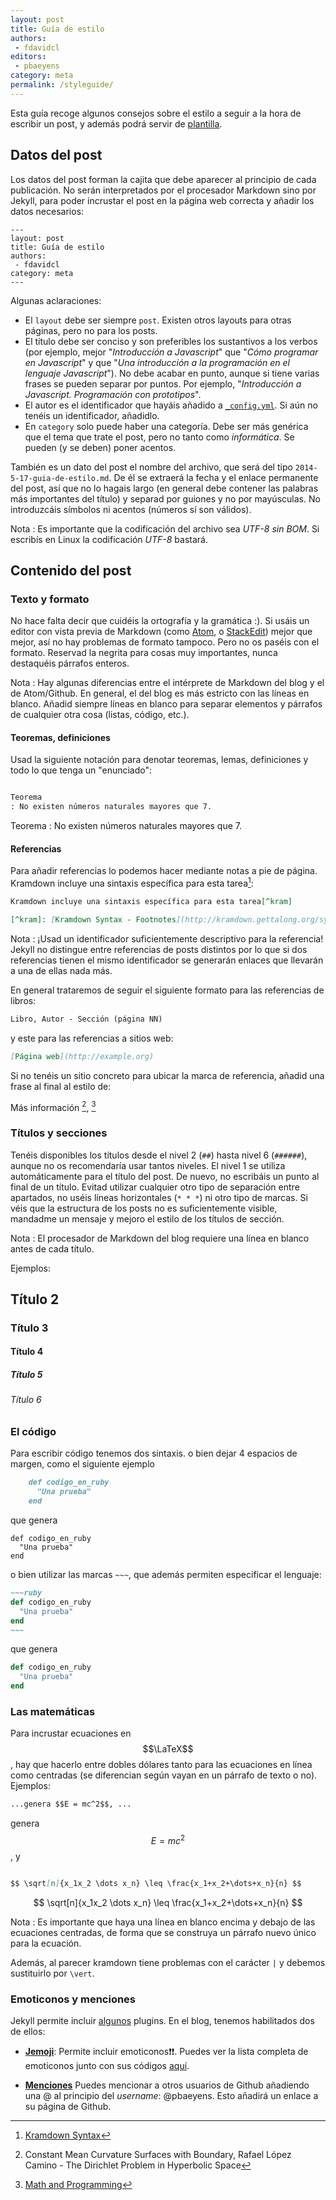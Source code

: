 ```yaml
---
layout: post
title: Guía de estilo
authors:
 - fdavidcl
editors:
 - pbaeyens
category: meta
permalink: /styleguide/
---
```


Esta guía recoge algunos consejos sobre el estilo a seguir
a la hora de escribir un post, y además podrá servir de [plantilla](https://raw.githubusercontent.com/dgiim/blog/gh-pages/guia-de-estilo.md).

## Datos del post
Los datos del post forman la cajita que debe aparecer al principio
de cada publicación. No serán interpretados por el procesador
Markdown sino por Jekyll, para poder incrustar el post en la página
web correcta y añadir los datos necesarios:

    ---
    layout: post
    title: Guía de estilo
    authors:
     - fdavidcl
    category: meta
    ---

Algunas aclaraciones:

 * El `layout` debe ser siempre `post`. Existen otros layouts
 para otras páginas, pero no para los posts.
 * El título debe ser conciso y son preferibles los sustantivos a
 los verbos (por ejemplo, mejor "*Introducción a Javascript*" que
     "*Cómo programar en Javascript*" y que "*Una introducción a la
     programación en el lenguaje Javascript*"). No debe acabar en
     punto, aunque si tiene varias frases se pueden separar por
     puntos. Por ejemplo, "*Introducción a Javascript. Programación
     con prototipos*".
 * El autor es el identificador que hayáis añadido a
 [`_config.yml`](https://github.com/dgiim/blog/blob/gh-pages/_config.yml).
 Si aún no tenéis un identificador, añadidlo.
 * En `category` solo puede haber una categoría. Debe ser más genérica
 que el tema que trate el post, pero no tanto como *informática*. Se
 pueden (y se deben) poner acentos.

También es un dato del post el nombre del archivo, que será del tipo
`2014-5-17-guia-de-estilo.md`. De él se extraerá la fecha y el enlace
permanente del post, así que no lo hagais largo (en general debe
    contener las palabras más importantes del título) y separad por
    guiones y no por mayúsculas. No introduzcáis símbolos ni acentos
    (números sí son válidos).

Nota
: Es importante que la codificación del archivo sea *UTF-8
  sin BOM*. Si escribís en Linux la codificación *UTF-8* bastará.

## Contenido del post

### Texto y formato
No hace falta decir que cuidéis la ortografía y
la gramática :). Si usáis un editor con vista previa de Markdown
(como [Atom](http://www.webupd8.org/2014/05/install-atom-text-editor-in-ubuntu-via-ppa.html),
o [StackEdit](https://stackedit.io/)) mejor que mejor, así no hay
problemas de formato tampoco. Pero no os paséis con el formato. Reservad
la negrita para cosas muy importantes, nunca destaquéis párrafos enteros.

Nota
: Hay algunas diferencias entre el intérprete de Markdown del
  blog y el de Atom/Github. En general, el del blog es más estricto con las
  líneas en blanco. Añadid siempre líneas en blanco para separar elementos
  y párrafos de cualquier otra cosa (listas, código, etc.).

#### Teoremas, definiciones
Usad la siguiente notación para denotar teoremas, lemas, definiciones y
todo lo que tenga un "enunciado":

~~~markdown

Teorema
: No existen números naturales mayores que 7.
~~~

Teorema
: No existen números naturales mayores que 7.

#### Referencias
Para añadir referencias lo podemos hacer mediante notas a pie de página.
Kramdown incluye una sintaxis específica para esta tarea[^kram]:

[^kram]: [Kramdown Syntax](http://kramdown.gettalong.org/syntax.html#footnotes)

~~~markdown
Kramdown incluye una sintaxis específica para esta tarea[^kram]

[^kram]: [Kramdown Syntax - Footnotes](http://kramdown.gettalong.org/syntax.html#footnotes)
~~~

Nota
: ¡Usad un identificador suficientemente descriptivo para la referencia!
  Jekyll no distingue entre referencias de posts distintos por lo que
  si dos referencias tienen el mismo identificador se generarán enlaces que
  llevarán a una de ellas nada más.

En general trataremos de seguir el siguiente formato para las referencias
de libros:

~~~markdown
Libro, Autor - Sección (página NN)
~~~

y este para las referencias a sitios web:

~~~markdown
[Página web](http://example.org)
~~~

Si no tenéis un sitio concreto para ubicar la marca de referencia, añadid
una frase al final al estilo de:

Más información [^camino], [^mathandp]

[^camino]: Constant Mean Curvature Surfaces with Boundary, Rafael López Camino -  The Dirichlet Problem in Hyperbolic Space
[^mathandp]: [Math and Programming](http://jeremykun.com/)

### Títulos y secciones
Tenéis disponibles los títulos desde el nivel 2 (`##`) hasta nivel 6
(`######`), aunque no os recomendaría usar tantos niveles. El nivel 1
se utiliza automáticamente para el título del
post. De nuevo, no escribáis un punto al final de un título. Evitad
utilizar cualquier otro tipo de separación entre apartados, no uséis
líneas horizontales (`* * *`) ni otro tipo de marcas. Si véis que la
estructura de los posts no es suficientemente visible, mandadme un
mensaje y mejoro el estilo de los títulos de sección.

Nota
: El procesador de Markdown del blog requiere una línea en
  blanco antes de cada título.

Ejemplos:

## Título 2

### Título 3

#### Título 4

##### Título 5

###### Título 6

### El código
Para escribir código tenemos dos sintaxis. o bien dejar 4 espacios de
margen, como el siguiente ejemplo

~~~markdown
    def codigo_en_ruby
      "Una prueba"
    end
~~~
que genera

    def codigo_en_ruby
      "Una prueba"
    end

o bien utilizar las marcas `~~~`, que además permiten especificar el
lenguaje:

~~~~markdown
~~~ruby
def codigo_en_ruby
  "Una prueba"
end
~~~
~~~~

que genera

~~~ruby
def codigo_en_ruby
  "Una prueba"
end
~~~

### Las matemáticas
Para incrustar ecuaciones en $$\LaTeX$$, hay que hacerlo entre dobles dólares
tanto para las ecuaciones en línea como centradas (se diferencian según vayan
en un párrafo de texto o no). Ejemplos:

~~~markdown
...genera $$E = mc^2$$, ...
~~~

genera $$E = mc^2$$, y

~~~markdown

$$ \sqrt[n]{x_1x_2 \dots x_n} \leq \frac{x_1+x_2+\dots+x_n}{n} $$

~~~

$$ \sqrt[n]{x_1x_2 \dots x_n} \leq \frac{x_1+x_2+\dots+x_n}{n} $$

Nota
: Es importante que haya una línea en blanco encima y debajo de las ecuaciones
  centradas, de forma que se construya un párrafo nuevo único para la ecuación.

  Además, al parecer kramdown tiene problemas con el carácter `|` y debemos
  sustituirlo por `\vert`.

### Emoticonos y menciones
Jekyll permite incluir [algunos](https://help.github.com/articles/using-jekyll-plugins-with-github-pages/)
plugins. En el blog, tenemos habilitados dos de ellos:

- [**Jemoji**](https://help.github.com/articles/emoji-on-github-pages/): Permite incluir emoticonos:exclamation::exclamation:. Puedes ver
la lista completa de emoticonos junto con sus códigos [aquí](http://www.emoji-cheat-sheet.com/).

- [**Menciones**](https://help.github.com/articles/mentions-on-github-pages/) Puedes mencionar a
otros usuarios de Github añadiendo una @ al principio del *username*: @pbaeyens. Esto añadirá un enlace
a su página de Github.

